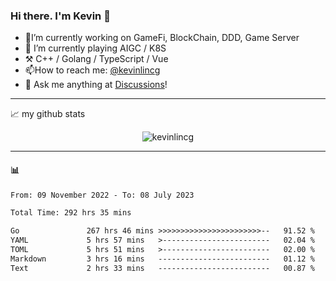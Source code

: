 ### Hi there. I'm Kevin 👋

- 🔭I’m currently working on GameFi, BlockChain, DDD, Game Server
- 🌱 I’m currently playing AIGC / K8S
-   :hammer_and_pick: C++ / Golang / TypeScript / Vue
- 📫How to reach me: [@kevinlincg](https://twitter.com/kevinlincg) 
-   :thought_balloon: Ask me anything at [Discussions](https://github.com/kevinlincg/kevinlincg/discussions/new)!

---

📈 my github stats

<p align="center"> <img src="https://github-readme-stats-ouuan.vercel.app/api?username=kevinlincg&theme=dark&show_icons=true&count_private=true" alt="kevinlincg" />

---

#### :bar_chart: 

<!--START_SECTION:waka-->

```txt
From: 09 November 2022 - To: 08 July 2023

Total Time: 292 hrs 35 mins

Go               267 hrs 46 mins >>>>>>>>>>>>>>>>>>>>>>>--   91.52 %
YAML             5 hrs 57 mins   >------------------------   02.04 %
TOML             5 hrs 51 mins   >------------------------   02.00 %
Markdown         3 hrs 16 mins   -------------------------   01.12 %
Text             2 hrs 33 mins   -------------------------   00.87 %
```

<!--END_SECTION:waka-->
